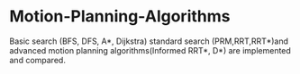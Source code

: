 # Motion-Planning-Algorithms
Basic search (BFS, DFS, A*, Dijkstra) standard search (PRM,RRT,RRT*)and advanced motion planning algorithms(Informed RRT*, D*) are implemented and compared.
